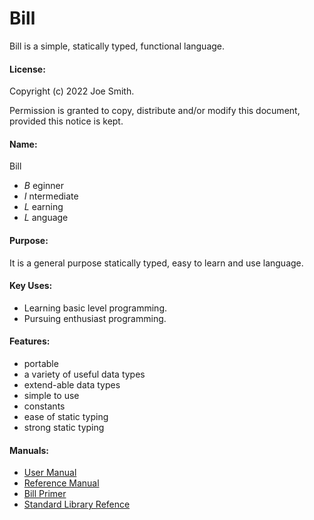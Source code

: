 # Bill
Bill is a simple, statically typed, functional language.
#### License:
Copyright (c)  2022  Joe Smith.

Permission is granted to copy, distribute and/or modify this document, 
provided this notice is kept.

#### Name:
Bill

- *B* eginner
- *I* ntermediate
- *L* earning
- *L* anguage

#### Purpose:
It is a general purpose statically typed, easy to learn and use language.

#### Key Uses:
- Learning basic level programming.
- Pursuing enthusiast programming.

#### Features:
- portable
- a variety of useful data types
- extend-able data types
- simple to use
- constants
- ease of static typing
- strong static typing

#### Manuals:
- [User Manual](https://jsmith1024.github.io/bill/User.html)
- [Reference Manual](https://jsmith1024.github.io/bill/Reference.html)
- [Bill Primer](https://jsmith1024.github.io/bill/Primer.html)
- [Standard Library Refence](https://jsmith1024.github.io/bill/Standard.html)
